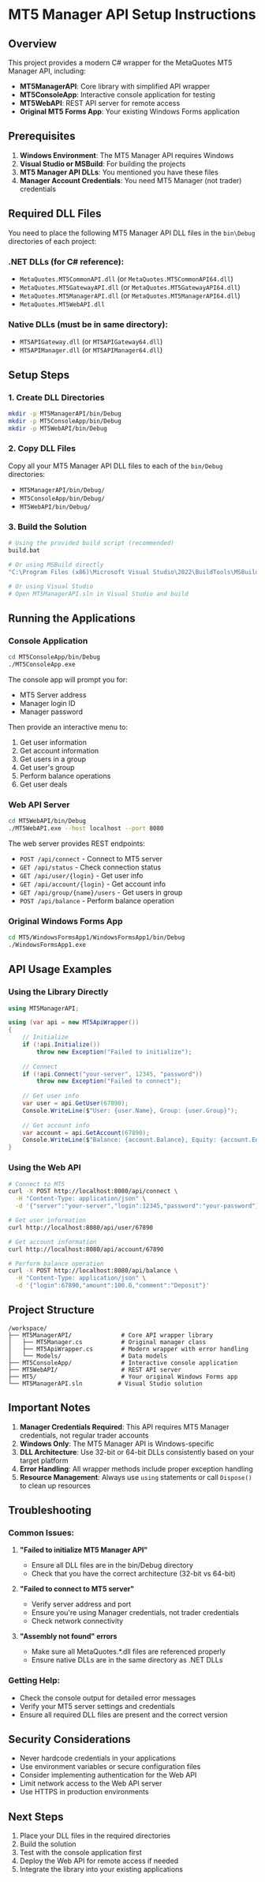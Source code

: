 # MT5 Manager API Setup Instructions

## Overview

This project provides a modern C# wrapper for the MetaQuotes MT5 Manager API, including:
- **MT5ManagerAPI**: Core library with simplified API wrapper
- **MT5ConsoleApp**: Interactive console application for testing
- **MT5WebAPI**: REST API server for remote access
- **Original MT5 Forms App**: Your existing Windows Forms application

## Prerequisites

1. **Windows Environment**: The MT5 Manager API requires Windows
2. **Visual Studio or MSBuild**: For building the projects
3. **MT5 Manager API DLLs**: You mentioned you have these files
4. **Manager Account Credentials**: You need MT5 Manager (not trader) credentials

## Required DLL Files

You need to place the following MT5 Manager API DLL files in the `bin\Debug` directories of each project:

### .NET DLLs (for C# reference):
- `MetaQuotes.MT5CommonAPI.dll` (or `MetaQuotes.MT5CommonAPI64.dll`)
- `MetaQuotes.MT5GatewayAPI.dll` (or `MetaQuotes.MT5GatewayAPI64.dll`)
- `MetaQuotes.MT5ManagerAPI.dll` (or `MetaQuotes.MT5ManagerAPI64.dll`)
- `MetaQuotes.MT5WebAPI.dll`

### Native DLLs (must be in same directory):
- `MT5APIGateway.dll` (or `MT5APIGateway64.dll`)
- `MT5APIManager.dll` (or `MT5APIManager64.dll`)

## Setup Steps

### 1. Create DLL Directories
```bash
mkdir -p MT5ManagerAPI/bin/Debug
mkdir -p MT5ConsoleApp/bin/Debug
mkdir -p MT5WebAPI/bin/Debug
```

### 2. Copy DLL Files
Copy all your MT5 Manager API DLL files to each of the `bin/Debug` directories:
- `MT5ManagerAPI/bin/Debug/`
- `MT5ConsoleApp/bin/Debug/`
- `MT5WebAPI/bin/Debug/`

### 3. Build the Solution
```bash
# Using the provided build script (recommended)
build.bat

# Or using MSBuild directly
"C:\Program Files (x86)\Microsoft Visual Studio\2022\BuildTools\MSBuild\Current\Bin\MSBuild.exe" MT5ManagerAPI.sln /p:Configuration=Debug

# Or using Visual Studio
# Open MT5ManagerAPI.sln in Visual Studio and build
```

## Running the Applications

### Console Application
```bash
cd MT5ConsoleApp/bin/Debug
./MT5ConsoleApp.exe
```

The console app will prompt you for:
- MT5 Server address
- Manager login ID
- Manager password

Then provide an interactive menu to:
1. Get user information
2. Get account information
3. Get users in a group
4. Get user's group
5. Perform balance operations
6. Get user deals

### Web API Server
```bash
cd MT5WebAPI/bin/Debug
./MT5WebAPI.exe --host localhost --port 8080
```

The web server provides REST endpoints:
- `POST /api/connect` - Connect to MT5 server
- `GET /api/status` - Check connection status
- `GET /api/user/{login}` - Get user info
- `GET /api/account/{login}` - Get account info
- `GET /api/group/{name}/users` - Get users in group
- `POST /api/balance` - Perform balance operation

### Original Windows Forms App
```bash
cd MT5/WindowsFormsApp1/WindowsFormsApp1/bin/Debug
./WindowsFormsApp1.exe
```

## API Usage Examples

### Using the Library Directly
```csharp
using MT5ManagerAPI;

using (var api = new MT5ApiWrapper())
{
    // Initialize
    if (!api.Initialize())
        throw new Exception("Failed to initialize");
    
    // Connect
    if (!api.Connect("your-server", 12345, "password"))
        throw new Exception("Failed to connect");
    
    // Get user info
    var user = api.GetUser(67890);
    Console.WriteLine($"User: {user.Name}, Group: {user.Group}");
    
    // Get account info
    var account = api.GetAccount(67890);
    Console.WriteLine($"Balance: {account.Balance}, Equity: {account.Equity}");
}
```

### Using the Web API
```bash
# Connect to MT5
curl -X POST http://localhost:8080/api/connect \
  -H "Content-Type: application/json" \
  -d '{"server":"your-server","login":12345,"password":"your-password"}'

# Get user information
curl http://localhost:8080/api/user/67890

# Get account information
curl http://localhost:8080/api/account/67890

# Perform balance operation
curl -X POST http://localhost:8080/api/balance \
  -H "Content-Type: application/json" \
  -d '{"login":67890,"amount":100.0,"comment":"Deposit"}'
```

## Project Structure

```
/workspace/
├── MT5ManagerAPI/              # Core API wrapper library
│   ├── MT5Manager.cs           # Original manager class
│   ├── MT5ApiWrapper.cs        # Modern wrapper with error handling
│   └── Models/                 # Data models
├── MT5ConsoleApp/              # Interactive console application
├── MT5WebAPI/                  # REST API server
├── MT5/                        # Your original Windows Forms app
└── MT5ManagerAPI.sln          # Visual Studio solution
```

## Important Notes

1. **Manager Credentials Required**: This API requires MT5 Manager credentials, not regular trader accounts
2. **Windows Only**: The MT5 Manager API is Windows-specific
3. **DLL Architecture**: Use 32-bit or 64-bit DLLs consistently based on your target platform
4. **Error Handling**: All wrapper methods include proper exception handling
5. **Resource Management**: Always use `using` statements or call `Dispose()` to clean up resources

## Troubleshooting

### Common Issues:

1. **"Failed to initialize MT5 Manager API"**
   - Ensure all DLL files are in the bin/Debug directory
   - Check that you have the correct architecture (32-bit vs 64-bit)

2. **"Failed to connect to MT5 server"**
   - Verify server address and port
   - Ensure you're using Manager credentials, not trader credentials
   - Check network connectivity

3. **"Assembly not found" errors**
   - Make sure all MetaQuotes.*.dll files are referenced properly
   - Ensure native DLLs are in the same directory as .NET DLLs

### Getting Help:
- Check the console output for detailed error messages
- Verify your MT5 server settings and credentials
- Ensure all required DLL files are present and the correct version

## Security Considerations

- Never hardcode credentials in your applications
- Use environment variables or secure configuration files
- Consider implementing authentication for the Web API
- Limit network access to the Web API server
- Use HTTPS in production environments

## Next Steps

1. Place your DLL files in the required directories
2. Build the solution
3. Test with the console application first
4. Deploy the Web API for remote access if needed
5. Integrate the library into your existing applications